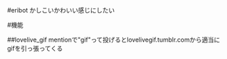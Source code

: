 #eribot
かしこいかわいい感じにしたい

#機能

##lovelive_gif
mentionで"gif"って投げるとlovelivegif.tumblr.comから適当にgifを引っ張ってくる




